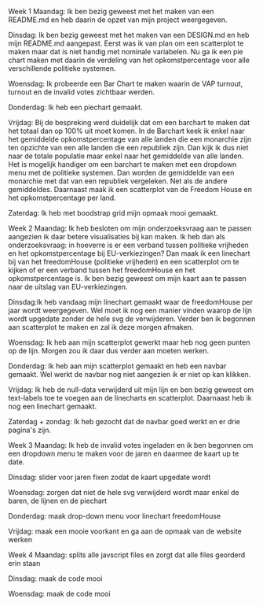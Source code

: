 Week 1
Maandag: Ik ben bezig geweest met het maken van een README.md en heb daarin de opzet van mijn project weergegeven.

Dinsdag: Ik ben bezig geweest met het maken van een DESIGN.md en heb mijn README.md aangepast. Eerst was ik van plan om een scatterplot te maken maar dat is niet handig met nominale variabelen. Nu ga ik een pie chart maken met daarin de verdeling van het opkomstpercentage voor alle verschillende politieke systemen.

Woensdag: Ik probeerde een Bar Chart te maken waarin de VAP turnout, turnout en de invalid votes zichtbaar werden.

Donderdag: Ik heb een piechart gemaakt.

Vrijdag: Bij de bespreking werd duidelijk dat om een barchart te maken dat het totaal dan op 100% uit moet komen. In de Barchart keek ik enkel naar het gemiddelde opkomstpercentage van alle landen die een monarchie zijn ten opzichte van een alle landen die een republiek zijn. Dan kijk ik dus niet naar de totale populatie maar enkel naar het gemiddelde van alle landen. Het is mogelijk handiger om een barchart te maken met een dropdown menu met de politieke systemen. Dan worden de gemiddelde van een monarchie met dat van een republiek vergeleken. Net als de andere gemiddeldes. Daarnaast maak ik een scatterplot van de Freedom House en het opkomstpercentage per land.

Zaterdag: Ik heb met boodstrap grid mijn opmaak mooi gemaakt.

Week 2
Maandag: Ik heb besloten om mijn onderzoeksvraag aan te passen aangezien ik daar betere visualisaties bij kan maken. Ik heb dan als onderzoeksvraag: in hoeverre is er een verband tussen politieke vrijheden en het opkomstpercentage bij EU-verkiezingen? Dan maak ik een linechart bij van het freedomHouse (politieke vrijheden) en een scatterplot om te kijken of er een verband tussen het freedomHouse en het opkomstpercentage is. Ik ben bezig geweest om mijn kaart aan te passen naar de uitslag van EU-verkiezingen.

Dinsdag:Ik heb vandaag mijn linechart gemaakt waar de freedomHouse per jaar wordt weergegeven. Wel moet ik nog een manier vinden waarop de lijn wordt upgedate zonder de hele svg de verwijderen. Verder ben ik begonnen aan scatterplot te maken en zal ik deze morgen afmaken.

Woensdag:
Ik heb aan mijn scatterplot gewerkt maar heb nog geen punten op de lijn. Morgen zou ik daar dus verder aan moeten werken.

Donderdag:
Ik heb aan mijn scatterplot gemaakt en heb een navbar gemaakt. Wel werkt de navbar nog niet aangezien ik er niet op kan klikken.

Vrijdag:
Ik heb de null-data verwijderd uit mijn lijn en ben bezig geweest om text-labels toe te voegen aan de linecharts en scatterplot. Daarnaast heb ik nog een linechart gemaakt.

Zaterdag + zondag: Ik heb gezocht dat de navbar goed werkt en er drie pagina's zijn.

Week 3
Maandag: Ik heb de invalid votes ingeladen en ik ben begonnen om een dropdown menu te maken voor de jaren en daarmee de kaart up te date.

Dinsdag: slider voor jaren fixen zodat de kaart upgedate wordt

Woensdag: zorgen dat niet de hele svg verwijderd wordt maar enkel de baren, de lijnen en de piechart

Donderdag: maak drop-down menu voor linechart freedomHouse

Vrijdag: maak een mooie voorkant en ga aan de opmaak van de website werken

Week 4
Maandag: splits alle javscript files en zorgt dat alle files georderd erin staan

Dinsdag: maak de code mooi

Woensdag: maak de code mooi
